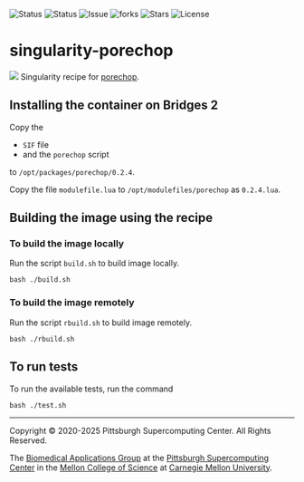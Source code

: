 ![Status](https://github.com/pscedu/singularity-porechop/actions/workflows/main.yml/badge.svg)
![Status](https://github.com/pscedu/singularity-porechop/actions/workflows/pretty.yml/badge.svg)
![Issue](https://img.shields.io/github/issues/pscedu/singularity-porechop)
![forks](https://img.shields.io/github/forks/pscedu/singularity-porechop)
![Stars](https://img.shields.io/github/stars/pscedu/singularity-porechop)
![License](https://img.shields.io/github/license/pscedu/singularity-porechop)

# singularity-porechop
![](https://github.com/rrwick/Porechop/raw/master/misc/porechop_logo_knife.png)
Singularity recipe for [porechop](https://github.com/rrwick/Porechop).

## Installing the container on Bridges 2
Copy the

* `SIF` file
* and the `porechop` script

to `/opt/packages/porechop/0.2.4`.

Copy the file `modulefile.lua` to `/opt/modulefiles/porechop` as `0.2.4.lua`.

## Building the image using the recipe

### To build the image locally
Run the script `build.sh` to build image locally.

```
bash ./build.sh
````

### To build the image remotely
Run the script `rbuild.sh` to build image remotely.

```
bash ./rbuild.sh
```

## To run tests
To run the available tests, run the command

```
bash ./test.sh
```

---
Copyright © 2020-2025 Pittsburgh Supercomputing Center. All Rights Reserved.

The [Biomedical Applications Group](https://www.psc.edu/biomedical-applications/) at the [Pittsburgh Supercomputing Center](http://www.psc.edu) in the [Mellon College of Science](https://www.cmu.edu/mcs/) at [Carnegie Mellon University](http://www.cmu.edu).

